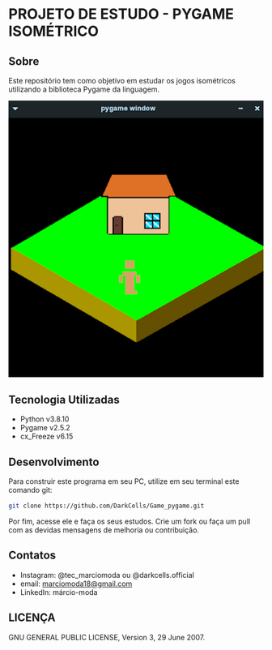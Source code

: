# PROJETO DE ESTUDO - PYGAME ISOMÉTRICO
## Sobre
 Este repositório tem como objetivo em estudar os jogos isométricos utilizando a biblioteca Pygame da linguagem.

 ![snapshot do Jogo](./assets/snapshots/print01.png)


## Tecnologia Utilizadas
- Python v3.8.10
- Pygame v2.5.2
- cx_Freeze v6.15

## Desenvolvimento
Para construir este programa em seu PC, utilize em seu terminal este comando git:
```bash
git clone https://github.com/DarkCells/Game_pygame.git
```
Por fim, acesse ele e faça os seus estudos. Crie um fork ou faça um pull com as devidas mensagens de melhoria ou contribuição.


## Contatos
- Instagram: @tec_marciomoda ou @darkcells.official
- email: marciomoda18@gmail.com
- LinkedIn: márcio-moda

## LICENÇA
GNU GENERAL PUBLIC LICENSE,                        Version 3, 29 June 2007.